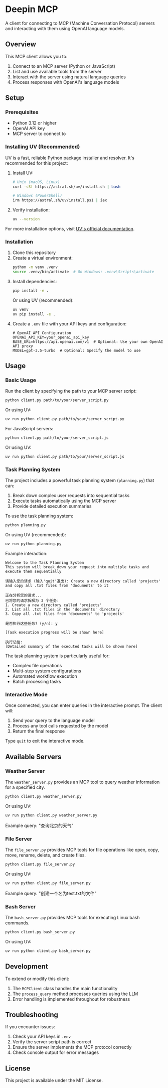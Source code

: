 # Deepin MCP

A client for connecting to MCP (Machine Conversation Protocol) servers and interacting with them using OpenAI language models.

## Overview

This MCP client allows you to:
1. Connect to an MCP server (Python or JavaScript)
2. List and use available tools from the server
3. Interact with the server using natural language queries
4. Process responses with OpenAI's language models

## Setup

### Prerequisites

- Python 3.12 or higher
- OpenAI API key
- MCP server to connect to

### Installing UV (Recommended)

UV is a fast, reliable Python package installer and resolver. It's recommended for this project:

1. Install UV:
   ```bash
   # Unix (macOS, Linux)
   curl -sSf https://astral.sh/uv/install.sh | bash

   # Windows (PowerShell)
   irm https://astral.sh/uv/install.ps1 | iex
   ```

2. Verify installation:
   ```bash
   uv --version
   ```

For more installation options, visit [UV's official documentation](https://github.com/astral-sh/uv).

### Installation

1. Clone this repository
2. Create a virtual environment:
   ```bash
   python -m venv .venv
   source .venv/bin/activate  # On Windows: .venv\Scripts\activate
   ```
3. Install dependencies:
   ```bash
   pip install -e .
   ```
   Or using UV (recommended):
   ```bash
   uv venv
   uv pip install -e .
   ```
4. Create a `.env` file with your API keys and configuration:
   ```
   # OpenAI API Configuration
   OPENAI_API_KEY=your_openai_api_key
   BASE_URL=https://api.openai.com/v1  # Optional: Use your own OpenAI API proxy
   MODEL=gpt-3.5-turbo  # Optional: Specify the model to use
   ```

## Usage

### Basic Usage

Run the client by specifying the path to your MCP server script:

```bash
python client.py path/to/your/server_script.py
```

Or using UV:
```bash
uv run python client.py path/to/your/server_script.py
```

For JavaScript servers:

```bash
python client.py path/to/your/server_script.js
```

Or using UV:
```bash
uv run python client.py path/to/your/server_script.js
```

### Task Planning System

The project includes a powerful task planning system (`planning.py`) that can:
1. Break down complex user requests into sequential tasks
2. Execute tasks automatically using the MCP server
3. Provide detailed execution summaries

To use the task planning system:

```bash
python planning.py
```

Or using UV (recommended):
```bash
uv run python planning.py
```

Example interaction:
```
Welcome to the Task Planning System
This system will break down your request into multiple tasks and execute them sequentially

请输入您的请求 (输入'quit'退出): Create a new directory called 'projects' and copy all .txt files from 'documents' to it

正在分析您的请求...
已将您的请求拆解为 3 个任务:
1. Create a new directory called 'projects'
2. List all .txt files in the 'documents' directory
3. Copy all .txt files from 'documents' to 'projects'

是否执行这些任务? (y/n): y

[Task execution progress will be shown here]

执行总结:
[Detailed summary of the executed tasks will be shown here]
```

The task planning system is particularly useful for:
- Complex file operations
- Multi-step system configurations
- Automated workflow execution
- Batch processing tasks

### Interactive Mode

Once connected, you can enter queries in the interactive prompt. The client will:
1. Send your query to the language model
2. Process any tool calls requested by the model
3. Return the final response

Type `quit` to exit the interactive mode.

## Available Servers

### Weather Server

The `weather_server.py` provides an MCP tool to query weather information for a specified city.

```bash
python client.py weather_server.py
```

Or using UV:
```bash
uv run python client.py weather_server.py
```

Example query: "查询北京的天气"

### File Server

The `file_server.py` provides MCP tools for file operations like open, copy, move, rename, delete, and create files.

```bash
python client.py file_server.py
```

Or using UV:
```bash
uv run python client.py file_server.py
```

Example query: "创建一个名为test.txt的文件"

### Bash Server

The `bash_server.py` provides MCP tools for executing Linux bash commands.

```bash
python client.py bash_server.py
```

Or using UV:
```bash
uv run python client.py bash_server.py
```

## Development

To extend or modify this client:

1. The `MCPClient` class handles the main functionality
2. The `process_query` method processes queries using the LLM
3. Error handling is implemented throughout for robustness

## Troubleshooting

If you encounter issues:
1. Check your API keys in `.env`
2. Verify the server script path is correct
3. Ensure the server implements the MCP protocol correctly
4. Check console output for error messages

## License

This project is available under the MIT License.
